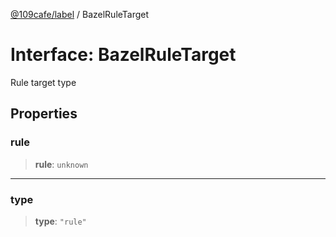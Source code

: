 [@109cafe/label](index.md) / BazelRuleTarget

# Interface: BazelRuleTarget

Rule target type

## Properties

### rule

> **rule**: `unknown`

***

### type

> **type**: `"rule"`
